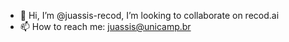 - 👋 Hi, I’m @juassis-recod, I’m looking to collaborate on recod.ai
- 📫 How to reach me: juassis@unicamp.br

<!---
juassis-recod/juassis-recod is a ✨ special ✨ repository because its `README.md` (this file) appears on your GitHub profile.
You can click the Preview link to take a look at your changes.
--->
